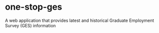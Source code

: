 # one-stop-ges
A web application that provides latest and historical Graduate Employment Survey (GES) information

